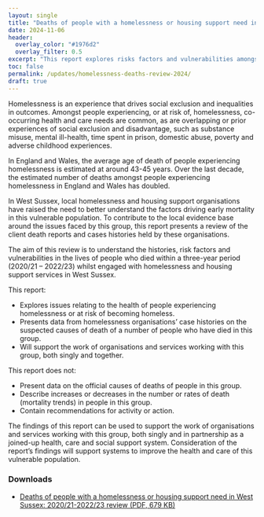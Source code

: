 ```yaml
---
layout: single
title: "Deaths of people with a homelessness or housing support need in West Sussex"
date: 2024-11-06
header: 
  overlay_color: "#1976d2"
  overlay_filter: 0.5
excerpt: "This report explores risks factors and vulnerabilities amongst people who died whilst homeless or with a housing support need in West Sussex over a three-year period (2020/21 – 2022/23)."
toc: false
permalink: /updates/homelessness-deaths-review-2024/
draft: true
---
```


Homelessness is an experience that drives social exclusion and inequalities in outcomes. Amongst people experiencing, or at risk of, homelessness, co-occurring health and care needs are common, as are overlapping or prior experiences of social exclusion and disadvantage, such as substance misuse, mental ill-health, time spent in prison, domestic abuse, poverty and adverse childhood experiences. 

In England and Wales, the average age of death of people experiencing homelessness is estimated at around 43-45 years. Over the last decade, the estimated number of deaths amongst people experiencing homelessness in England and Wales has doubled.

In West Sussex, local homelessness and housing support organisations have raised the need to better understand the factors driving early mortality in this vulnerable population. To contribute to the local evidence base around the issues faced by this group, this report presents a review of the client death reports and cases histories held by these organisations.

The aim of this review is to understand the histories, risk factors and vulnerabilities in the lives of people who died within a three-year period (2020/21 – 2022/23) whilst engaged with homelessness and housing support services in West Sussex. 

This report:
+	Explores issues relating to the health of people experiencing homelessness or at risk of becoming homeless.
+	Presents data from homelessness organisations’ case histories on the suspected causes of death of a number of people who have died in this group.
+	Will support the work of organisations and services working with this group, both singly and together.

This report does not:
+	Present data on the official causes of deaths of people in this group.
+	Describe increases or decreases in the number or rates of death (mortality trends) in people in this group.
+	Contain recommendations for activity or action. 

The findings of this report can be used to support the work of organisations and services working with this group, both singly and in partnership as a joined-up health, care and social support system. Consideration of the report’s findings will support systems to improve the health and care of this vulnerable population.


### Downloads

+ [Deaths of people with a homelessness or housing support need in West Sussex: 2020/21-2022/23 review (PDF, 679 KB)](/assets/core/Homelessness-Deaths-Review-West-Sussex-2024.pdf)
